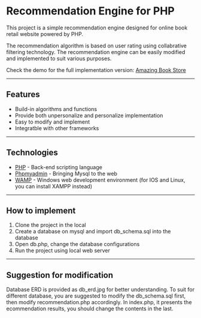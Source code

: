 # Recommendation Engine for PHP
This project is a simple recommendation engine designed for online book retail website powered by PHP. 

The recommendation algorithm is based on user rating using collabrative filtering technology. The recommendation engine can be easily modified and implemented to suit various purposes.

Check the demo for the full implementation version: 
[Amazing Book Store](http://sophiawang.ml/)

------
## Features
  - Build-in algorithms and functions
  - Provide both unpersonalize and personalize implementation
  - Easy to modify and implement
  - Integratble with other frameworks
------
## Technologies
* [PHP](http://www.php.net/) - Back-end scripting language
* [Phpmyadmin](https://www.phpmyadmin.net/) - Bringing Mysql to the web
* [WAMP](http://www.wampserver.com/en/) - Windows web development environment (for IOS and Linux, you can install XAMPP instead)
------
## How to implement
1. Clone the project in the local
2. Create a database on mysql and import db_schema.sql into the database
3. Open db.php, change the database configurations
4. Run the project using local web server
------
## Suggestion for modification
Database ERD is provided as db_erd.jpg for better understanding. To suit for different database, you are suggested to modify the db_schema.sql first, then modify recommendation.php accordingly. In index.php, it presents the ecommendation results, you should change the contents in the last.
